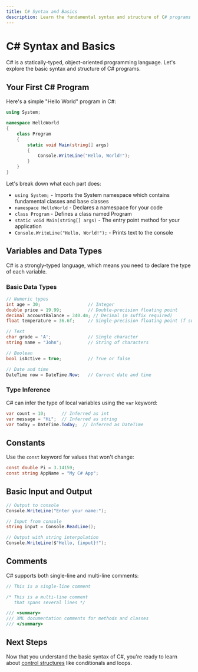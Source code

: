 ```yaml
---
title: C# Syntax and Basics
description: Learn the fundamental syntax and structure of C# programs
---
```


# C# Syntax and Basics

C# is a statically-typed, object-oriented programming language. Let's explore the basic syntax and structure of C# programs.

## Your First C# Program

Here's a simple "Hello World" program in C#:

```csharp
using System;

namespace HelloWorld
{
    class Program
    {
        static void Main(string[] args)
        {
            Console.WriteLine("Hello, World!");
        }
    }
}
```

Let's break down what each part does:

- `using System;` - Imports the System namespace which contains fundamental classes and base classes
- `namespace HelloWorld` - Declares a namespace for your code
- `class Program` - Defines a class named Program
- `static void Main(string[] args)` - The entry point method for your application
- `Console.WriteLine("Hello, World!");` - Prints text to the console

## Variables and Data Types

C# is a strongly-typed language, which means you need to declare the type of each variable.

### Basic Data Types

```csharp
// Numeric types
int age = 30;                  // Integer
double price = 19.99;          // Double-precision floating point
decimal accountBalance = 340.4m; // Decimal (m suffix required)
float temperature = 36.6f;     // Single-precision floating point (f suffix required)

// Text
char grade = 'A';              // Single character
string name = "John";          // String of characters

// Boolean
bool isActive = true;          // True or false

// Date and time
DateTime now = DateTime.Now;   // Current date and time
```

### Type Inference

C# can infer the type of local variables using the `var` keyword:

```csharp
var count = 10;      // Inferred as int
var message = "Hi";  // Inferred as string
var today = DateTime.Today;  // Inferred as DateTime
```

## Constants

Use the `const` keyword for values that won't change:

```csharp
const double Pi = 3.14159;
const string AppName = "My C# App";
```

## Basic Input and Output

```csharp
// Output to console
Console.WriteLine("Enter your name:");

// Input from console
string input = Console.ReadLine();

// Output with string interpolation
Console.WriteLine($"Hello, {input}!");
```

## Comments

C# supports both single-line and multi-line comments:

```csharp
// This is a single-line comment

/* This is a multi-line comment
   that spans several lines */

/// <summary>
/// XML documentation comments for methods and classes
/// </summary>
```

## Next Steps

Now that you understand the basic syntax of C#, you're ready to learn about [control structures](/csharp-basics/control-flow) like conditionals and loops. 